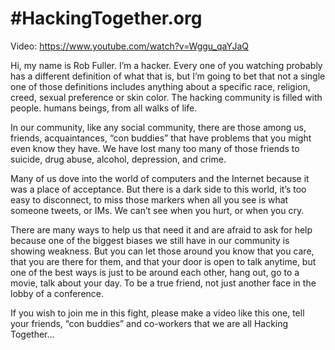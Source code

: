 # #HackingTogether.org
Video: https://www.youtube.com/watch?v=Wggu_qaYJaQ

Hi, my name is Rob Fuller. I’m a hacker. Every one of you watching probably has a different definition of what that is, but I’m going to bet that not a single one of those definitions includes anything about a specific race, religion, creed, sexual preference or skin color. The hacking community is filled with people. humans beings, from all walks of life. 

In our community, like any social community, there are those among us, friends, acquaintances, “con buddies” that have problems that you might even know they have. We have lost many too many of those friends to suicide, drug abuse, alcohol, depression, and crime.

Many of us dove into the world of computers and the Internet because it was a place of acceptance. But there is a dark side to this world, it’s too easy to disconnect, to miss those markers when all you see is what someone tweets, or IMs. We can’t see when you hurt, or when you cry.

There are many ways to help us that need it and are afraid to ask for help because one of the biggest biases we still have in our community is showing weakness. But you can let those around you know that you care, that you are there for them, and that your door is open to talk anytime, but one of the best ways is just to be around each other, hang out, go to a movie, talk about your day. To be a true friend, not just another face in the lobby of a conference.

If you wish to join me in this fight, please make a video like this one, tell your friends, “con buddies” and co-workers that we are all Hacking Together...
